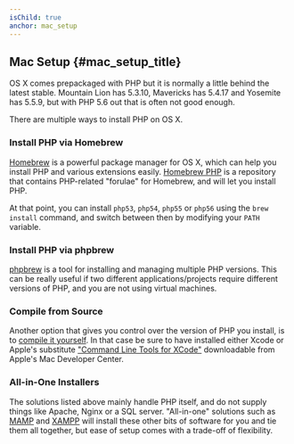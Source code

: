 ```yaml
---
isChild: true
anchor: mac_setup
---
```


## Mac Setup  {#mac_setup_title}

OS X comes prepackaged with PHP but it is normally a little behind the latest stable. Mountain Lion has 
5.3.10, Mavericks has 5.4.17 and Yosemite has 5.5.9, but with PHP 5.6 out that is often not good enough.

There are multiple ways to install PHP on OS X.

### Install PHP via Homebrew

[Homebrew](http://brew.sh/) is a powerful package manager for OS X, which can help you install PHP and 
various extensions easily. [Homebrew PHP] is a repository that contains PHP-related "forulae" for Homebrew, 
and will let you install PHP.

At that point, you can install `php53`, `php54`, `php55` or `php56` using the `brew install` command, and switch between then by modifying your `PATH` variable. 

### Install PHP via phpbrew

[phpbrew] is a tool for installing and managing multiple PHP versions. This can be really useful if two
different applications/projects require different versions of PHP, and you are not using virtual machines.

### Compile from Source

Another option that gives you control over the version of PHP you install, is to [compile it yourself][mac-compile]. 
In that case be sure to have installed either Xcode or Apple's substitute ["Command Line Tools for XCode"] 
downloadable from Apple's Mac Developer Center.

### All-in-One Installers 

The solutions listed above mainly handle PHP itself, and do not supply things like Apache, Nginx or a SQL server. "All-in-one" solutions such as [MAMP][mamp-downloads] and [XAMPP][xampp] will install these other bits of software for you and tie them all together, but ease of setup comes with a trade-off of flexibility.

[Homebrew]: http://brew.sh/
[Homebrew PHP]: https://github.com/Homebrew/homebrew-php#installation
[mac-compile]: http://www.php.net/manual/en/install.macosx.compile.php
[xcode-gcc-substitution]: https://github.com/kennethreitz/osx-gcc-installer

["Command Line Tools for XCode"]: https://developer.apple.com/downloads
[mamp-downloads]: http://www.mamp.info/en/downloads/
[phpbrew]: https://github.com/phpbrew/phpbrew
[xampp]: http://www.apachefriends.org/en/xampp.html
